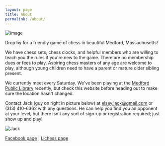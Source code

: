 ```yaml
---
layout: page
title: About
permalink: /about/
---
```


![image](groupshot.jpg)

Drop by for a friendly game of chess in beautiful Medford, Massachusetts!

We have chess sets, chess clocks, and helpful members who are willing to teach you the rules if you're new to the game. There are no membership dues or fees to play. Aspiring chess masters of any age are welcome to play, although young children need to have a parent or mature older sibling present.

We currently meet every Saturday. We've been playing at the [Medford Public Library](https://medfordlibrary.org/) recently, but check this website before heading out to make sure the location hasn't changed.

Contact Jack (guy on right in picture below) at elsey.jack@gmail.com or (313) 410-6362 with any questions. He can help you find you an opponent at your level, but there isn't any sort of sign-up or registration required; just show up and play!

![Jack](jack.jpeg)

[Facebook page](https://www.facebook.com/CheckmateMedford) | [Lichess page](https://lichess.org/team/medford-chess-club)
